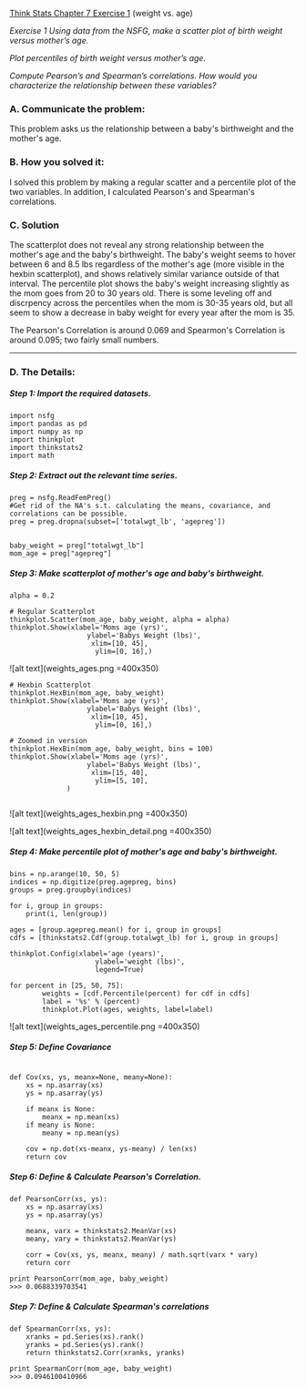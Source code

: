 [Think Stats Chapter 7 Exercise 1](http://greenteapress.com/thinkstats2/html/thinkstats2008.html#toc70) (weight vs. age)

*Exercise 1   Using data from the NSFG, make a scatter plot of birth weight versus mother’s age.* 

*Plot percentiles of birth weight versus mother’s age.*

*Compute Pearson’s and Spearman’s correlations. How would you characterize the relationship between these variables?*

### A. Communicate the problem: 

This problem asks us the relationship between a baby's birthweight and the mother's age. 


### B. How you solved it: 

I solved this problem by making a regular scatter and a percentile plot of the two variables. In addition, I calculated Pearson's and Spearman's correlations.

### C. Solution 

The scatterplot does not reveal any strong relationship between the mother's age and the baby's birthweight. The baby's weight seems to hover between 6 and 8.5 lbs regardless of the mother's age (more visible in the hexbin scatterplot), and shows relatively similar variance outside of that interval. The percentile plot shows the baby's weight increasing slightly as the mom goes from 20 to 30 years old. There is some leveling off and discrpency across the percentiles when the mom is 30-35 years old, but all seem to show a decrease in baby weight for every year after the mom is 35.

The Pearson's Correlation is around 0.069 and Spearmon's Correlation is around 0.095; two fairly small numbers.

<hr>

### D. The Details:


##### Step 1: Import the required datasets.
```
import nsfg
import pandas as pd
import numpy as np
import thinkplot
import thinkstats2
import math

```

##### Step 2: Extract out the relevant time series.



```
preg = nsfg.ReadFemPreg()
#Get rid of the NA's s.t. calculating the means, covariance, and correlations can be possible.
preg = preg.dropna(subset=['totalwgt_lb', 'agepreg'])


baby_weight = preg["totalwgt_lb"]
mom_age = preg["agepreg"]

```

##### Step 3: Make scatterplot of mother's age and baby's birthweight.

```
alpha = 0.2

# Regular Scatterplot
thinkplot.Scatter(mom_age, baby_weight, alpha = alpha)
thinkplot.Show(xlabel='Moms age (yrs)',
                   ylabel='Babys Weight (lbs)',
                    xlim=[10, 45],
                     ylim=[0, 16],)                   
```
![alt text](weights_ages.png =400x350)

```
# Hexbin Scatterplot
thinkplot.HexBin(mom_age, baby_weight)
thinkplot.Show(xlabel='Moms age (yrs)',
                   ylabel='Babys Weight (lbs)',
                    xlim=[10, 45],
                     ylim=[0, 16],)
                                        
# Zoomed in version
thinkplot.HexBin(mom_age, baby_weight, bins = 100)
thinkplot.Show(xlabel='Moms age (yrs)',
                   ylabel='Babys Weight (lbs)',
                    xlim=[15, 40],
                     ylim=[5, 10],
              )
              
```
![alt text](weights_ages_hexbin.png =400x350)

![alt text](weights_ages_hexbin_detail.png =400x350)

##### Step 4: Make percentile plot of mother's age and baby's birthweight.


```
bins = np.arange(10, 50, 5)
indices = np.digitize(preg.agepreg, bins)
groups = preg.groupby(indices)
    
for i, group in groups:
    print(i, len(group))
    
ages = [group.agepreg.mean() for i, group in groups]
cdfs = [thinkstats2.Cdf(group.totalwgt_lb) for i, group in groups]

thinkplot.Config(xlabel='age (years)',
                     ylabel='weight (lbs)',
                     legend=True)

for percent in [25, 50, 75]:
        weights = [cdf.Percentile(percent) for cdf in cdfs]
        label = '%s' % (percent)
        thinkplot.Plot(ages, weights, label=label)
```
![alt text](weights_ages_percentile.png =400x350)

##### Step 5: Define Covariance

```

def Cov(xs, ys, meanx=None, meany=None):
    xs = np.asarray(xs)
    ys = np.asarray(ys)

    if meanx is None:
        meanx = np.mean(xs)
    if meany is None:
        meany = np.mean(ys)

    cov = np.dot(xs-meanx, ys-meany) / len(xs)
    return cov
```



##### Step 6: Define & Calculate Pearson's Correlation.


```
def PearsonCorr(xs, ys):
    xs = np.asarray(xs)
    ys = np.asarray(ys)

    meanx, varx = thinkstats2.MeanVar(xs)
    meany, vary = thinkstats2.MeanVar(ys)

    corr = Cov(xs, ys, meanx, meany) / math.sqrt(varx * vary)
    return corr

print PearsonCorr(mom_age, baby_weight)
>>> 0.0688339703541
```
##### Step 7: Define & Calculate Spearman's correlations

```
def SpearmanCorr(xs, ys):
    xranks = pd.Series(xs).rank()
    yranks = pd.Series(ys).rank()
    return thinkstats2.Corr(xranks, yranks)
    
print SpearmanCorr(mom_age, baby_weight)
>>> 0.0946100410966
```

